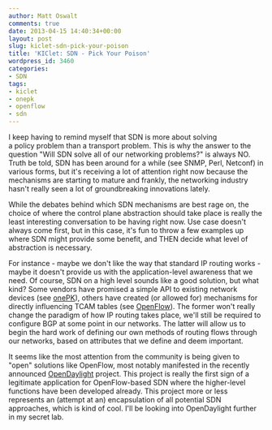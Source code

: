```yaml
---
author: Matt Oswalt
comments: true
date: 2013-04-15 14:40:34+00:00
layout: post
slug: kiclet-sdn-pick-your-poison
title: 'KIClet: SDN - Pick Your Poison'
wordpress_id: 3460
categories:
- SDN
tags:
- kiclet
- onepk
- openflow
- sdn
---
```


I keep having to remind myself that SDN is more about solving a policy problem than a transport problem. This is why the answer to the question "Will SDN solve all of our networking problems?" is always NO. Truth be told, SDN has been around for a while (see SNMP, Perl, Netconf) in various forms, but it's receiving a lot of attention right now because the mechanisms are starting to mature and frankly, the networking industry hasn't really seen a lot of groundbreaking innovations lately.

While the debates behind which SDN mechanisms are best rage on, the choice of where the control plane abstraction should take place is really the least interesting conversation to be having right now. Use case doesn't always come first, but in this case, it's fun to throw a few examples up where SDN might provide some benefit, and THEN decide what level of abstraction is necessary.

For instance - maybe we don't like the way that standard IP routing works - maybe it doesn't provide us with the application-level awareness that we need. Of course, SDN on a high level sounds like a good solution, but what kind? Some vendors have promised a simple API to existing network devices (see [onePK](http://www.youtube.com/watch?v=92ihQW82tzQ)), others have created (or allowed for) mechanisms for directly influencing TCAM tables (see [OpenFlow](http://networkstatic.net/openflow-proactive-vs-reactive-flows/)). The former won't really change the paradigm of how IP routing takes place, we'll still be required to configure BGP at some point in our networks. The latter will allow us to begin the hard work of defining our own methods of routing flows through our networks, based on attributes that we define and deem important.

It seems like the most attention from the community is being given to "open" solutions like OpenFlow, most notably manifested in the recently announced [OpenDaylight](http://blog.ioshints.info/2013/04/the-first-glimpse-of-open-daylight.html) project. This project is really the first sign of a legitimate application for OpenFlow-based SDN where the higher-level functions have been developed already. This project more or less represents an (attempt at an) encapsulation of all potential SDN approaches, which is kind of cool. I'll be looking into OpenDaylight further in my secret lab.
